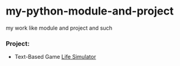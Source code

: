 # my-python-module-and-project
my work like module and project and such

### Project:
* Text-Based Game [Life Simulator](https://github.com/BagusPrasetyo373/lifesim)
